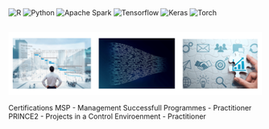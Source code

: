 ## 
![R](https://img.shields.io/badge/-R-black?style=flat-square&logo=R)
![Python](https://img.shields.io/badge/-Python-black?style=flat-square&logo=Python)
![Apache Spark](https://img.shields.io/badge/-ApacheSpark-black?style=flat-square&logo=ApacheSpark)
![Tensorflow](https://img.shields.io/badge/-Tensorflow-black?style=flat-square&logo=Tensorflow)
![Keras](https://img.shields.io/badge/-Keras-black?style=flat-square&logo=keras)
![Torch](https://img.shields.io/badge/-Torch-black?style=flat-square&logo=PyTorch)

##
![](https://github.com/jlrdandrea/jlrdandrea/blob/main/Simple%20Professional%20LinkedIn%20Banner.png)

Certifications
MSP - Management Successfull Programmes - Practitioner
PRINCE2 - Projects in a Control Enviroenment - Practitioner
